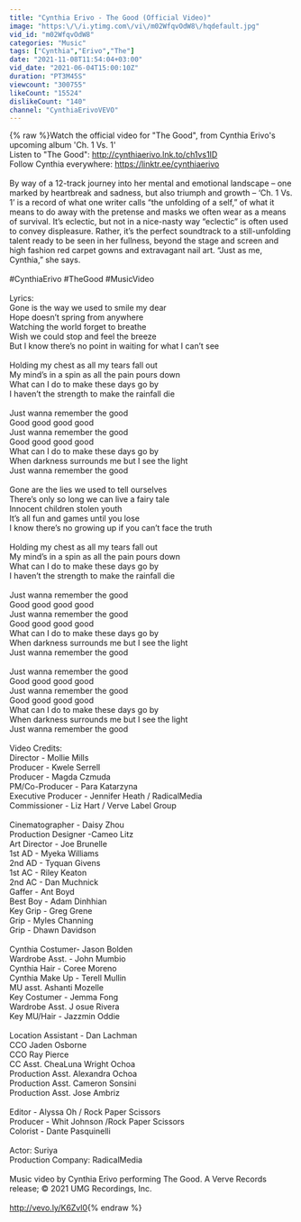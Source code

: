 ```yaml
---
title: "Cynthia Erivo - The Good (Official Video)"
image: "https:\/\/i.ytimg.com\/vi\/m02WfqvOdW8\/hqdefault.jpg"
vid_id: "m02WfqvOdW8"
categories: "Music"
tags: ["Cynthia","Erivo","The"]
date: "2021-11-08T11:54:04+03:00"
vid_date: "2021-06-04T15:00:10Z"
duration: "PT3M45S"
viewcount: "300755"
likeCount: "15524"
dislikeCount: "140"
channel: "CynthiaErivoVEVO"
---
```

{% raw %}Watch the official video for &quot;The Good&quot;, from Cynthia Erivo's upcoming album 'Ch. 1 Vs. 1'<br />Listen to &quot;The Good&quot;: <a rel="nofollow" target="blank" href="http://cynthiaerivo.lnk.to/ch1vs1ID">http://cynthiaerivo.lnk.to/ch1vs1ID</a>   <br />Follow Cynthia everywhere: <a rel="nofollow" target="blank" href="https://linktr.ee/cynthiaerivo">https://linktr.ee/cynthiaerivo</a> <br />   <br />By way of a 12-track journey into her mental and emotional landscape – one marked by heartbreak and sadness, but also triumph and growth – ‘Ch. 1 Vs. 1’ is a record of what one writer calls “the unfolding of a self,” of what it means to do away with the pretense and masks we often wear as a means of survival. It’s eclectic, but not in a nice-nasty way “eclectic” is often used to convey displeasure. Rather, it’s the perfect soundtrack to a still-unfolding talent ready to be seen in her fullness, beyond the stage and screen and high fashion red carpet gowns and extravagant nail art. “Just as me, Cynthia,” she says. <br />   <br />#CynthiaErivo #TheGood #MusicVideo<br />  <br />Lyrics:<br />Gone is the way we used to smile my dear <br />Hope doesn’t spring from anywhere <br />Watching the world forget to breathe <br />Wish we could stop and feel the breeze <br />But I know there’s no point in waiting for what I can’t see<br />  <br />Holding my chest as all my tears fall out <br />My mind’s in a spin as all the pain pours down <br />What can I do to make these days go by <br />I haven’t the strength to make the rainfall die <br />  <br />Just wanna remember the good <br />Good good good good <br />Just wanna remember the good <br />Good good good good <br />What can I do to make these days go by <br />When darkness surrounds me but I see the light <br />Just wanna remember the good <br />  <br />Gone are the lies we used to tell ourselves <br />There’s only so long we can live a fairy tale <br />Innocent children stolen youth <br />It’s all fun and games until you lose <br />I know there’s no growing up if you can’t face the truth <br />  <br />Holding my chest as all my tears fall out <br />My mind’s in a spin as all the pain pours down <br />What can I do to make these days go by <br />I haven’t the strength to make the rainfall die <br />  <br />Just wanna remember the good <br />Good good good good <br />Just wanna remember the good <br />Good good good good <br />What can I do to make these days go by <br />When darkness surrounds me but I see the light <br />Just wanna remember the good <br />  <br />Just wanna remember the good <br />Good good good good <br />Just wanna remember the good <br />Good good good good <br />What can I do to make these days go by <br />When darkness surrounds me but I see the light <br />Just wanna remember the good <br />  <br />Video Credits:<br />Director -  Mollie Mills <br />Producer -  Kwele Serrell<br />Producer -  Magda Czmuda<br />PM/Co-Producer - Para Katarzyna<br />Executive Producer - Jennifer Heath / RadicalMedia<br />Commissioner -  Liz Hart / Verve Label Group <br />  <br />Cinematographer - Daisy Zhou<br />Production Designer -Cameo Litz<br />Art Director - Joe Brunelle<br />1st AD - Myeka Williams<br />2nd AD - Tyquan Givens<br />1st AC -  Riley Keaton<br />2nd AC -    Dan Muchnick<br />Gaffer -  Ant Boyd<br />Best Boy -  Adam Dinhhian<br />Key Grip -  Greg Grene<br />Grip - Myles Channing<br />Grip -  Dhawn Davidson<br />  <br />Cynthia Costumer-  Jason Bolden<br />Wardrobe Asst. - John Mumbio<br />Cynthia Hair - Coree Moreno<br />Cynthia Make Up -  Terell Mullin<br />MU asst. Ashanti Mozelle<br />Key Costumer - Jemma Fong<br />Wardrobe Asst. J osue Rivera<br />Key MU/Hair - Jazzmin Oddie<br />  <br />Location Assistant - Dan Lachman<br />CCO Jaden Osborne<br />CCO Ray Pierce<br />CC Asst. CheaLuna Wright Ochoa<br />Production Asst. Alexandra Ochoa<br />Production Asst. Cameron Sonsini<br />Production Asst. Jose Ambriz<br />  <br />Editor -  Alyssa Oh / Rock Paper Scissors<br />Producer -  Whit Johnson /Rock Paper Scissors<br />Colorist -  Dante Pasquinelli<br />  <br />Actor: Suriya<br />Production Company: RadicalMedia<br /><br />Music video by Cynthia Erivo performing The Good. A Verve Records release; © 2021 UMG Recordings, Inc.<br /><br /><a rel="nofollow" target="blank" href="http://vevo.ly/K6Zvl0">http://vevo.ly/K6Zvl0</a>{% endraw %}
